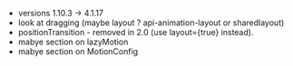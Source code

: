 - versions 1.10.3 -> 4.1.17
- look at dragging (maybe layout ? api-animation-layout or sharedlayout)
- positionTransition - removed in 2.0 (use layout={true} instead).
- mabye section on lazyMotion
- mabye section on MotionConfig
